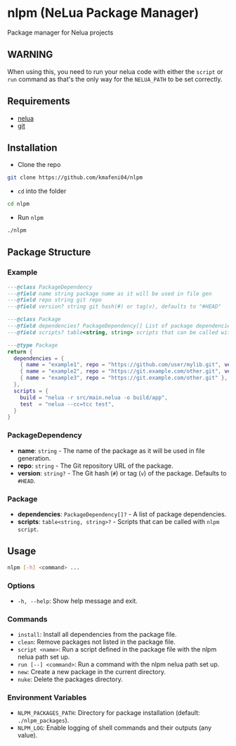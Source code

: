 # nlpm (NeLua Package Manager)

Package manager for Nelua projects

## WARNING

When using this, you need to run your nelua code with either the `script` or `run` command as that's the only way for the `NELUA_PATH` to be set correctly.

## Requirements
- [nelua](https://nelua.io)
- [git](https://git-scm.com/)

## Installation
- Clone the repo
```sh
git clone https://github.com/kmafeni04/nlpm
```

- `cd` into the folder
```sh
cd nlpm
```

- Run `nlpm`
```sh
./nlpm
```

## Package Structure

### Example
```lua
---@class PackageDependency
---@field name string package name as it will be used in file gen
---@field repo string git repo
---@field version? string git hash(#) or tag(v), defaults to "#HEAD"

---@class Package
---@field dependencies? PackageDependency[] List of package dependencies
---@field scripts? table<string, string> scripts that can be called with `nlpm script`

---@type Package
return {
  dependencies = {
    { name = "example1", repo = "https://github.com/user/mylib.git", version = "vCOMMIT_TAG" },
    { name = "example2", repo = "https://git.example.com/other.git", version = "#COMMIT_HASH" },
    { name = "example3", repo = "https://git.example.com/other.git" }, -- defaults to HEAD
  },
  scripts = {
    build = "nelua -r src/main.nelua -o build/app",
    test  = "nelua --cc=tcc test",
  }
}
```
### PackageDependency
- **name**: `string` - The name of the package as it will be used in file generation.
- **repo**: `string` - The Git repository URL of the package.
- **version**: `string?` - The Git hash (`#`) or tag (`v`) of the package. Defaults to `#HEAD`.

### Package
- **dependencies**: `PackageDependency[]?` - A list of package dependencies.
- **scripts**: `table<string, string>?` - Scripts that can be called with `nlpm script`.

## Usage
```bash
nlpm [-h] <command> ...
```

### Options
- `-h, --help`: Show help message and exit.

### Commands
- `install`: Install all dependencies from the package file.
- `clean`: Remove packages not listed in the package file.
- `script <name>`: Run a script defined in the package file with the nlpm nelua path set up.
- `run [--] <command>`: Run a command with the nlpm nelua path set up.
- `new`: Create a new package in the current directory.
- `nuke`: Delete the packages directory.

### Environment Variables
- `NLPM_PACKAGES_PATH`: Directory for package installation (default: `./nlpm_packages`).
- `NLPM_LOG`: Enable logging of shell commands and their outputs (any value).

